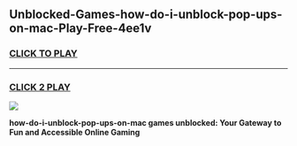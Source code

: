 
## Unblocked-Games-how-do-i-unblock-pop-ups-on-mac-Play-Free-4ee1v
<h3>
<a href="https://premium76.site?title=how-do-i-unblock-pop-ups-on-mac&ref=12A">CLICK TO PLAY</a></h3>
<hr>

<h3>
<a href="https://premium76.site?title=how-do-i-unblock-pop-ups-on-mac&ref=12A">CLICK 2 PLAY</a>
  
</h3>

<a href="https://premium76.site?title=how-do-i-unblock-pop-ups-on-mac&ref=12A"><img src="https://clearcache.store/games.png"></a>


**how-do-i-unblock-pop-ups-on-mac games unblocked: Your Gateway to Fun and Accessible Online Gaming**
